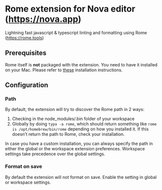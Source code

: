 # Rome extension for Nova editor (https://nova.app)

Lightning fast javascript & typescript linting and formatting using Rome (https://rome.tools)

## Prerequisites

Rome itself is **not** packaged with the extension. You need to have it installed on your Mac. Please refer to [these](https://docs.rome.tools/guides/getting-started/) installation instructions.

## Configuration

### Path

By default, the extension will try to discover the Rome path in 2 ways:

1. Checking in the node_modules/.bin folder of your workspace
2. Globally by doing `typa -a rome`, which should return something like `rome is /opt/homebrew/bin/rome` depending on how you installed it. If this doesn't return the path to Rome, check your installation.

In case you have a custom installation, you can always specify the path in either the global or the workspace extension preferences. Workspace settings take precedence over the global settings.

### Format on save

By default the extension will not format on save. Enable the setting in global or workspace settings.

